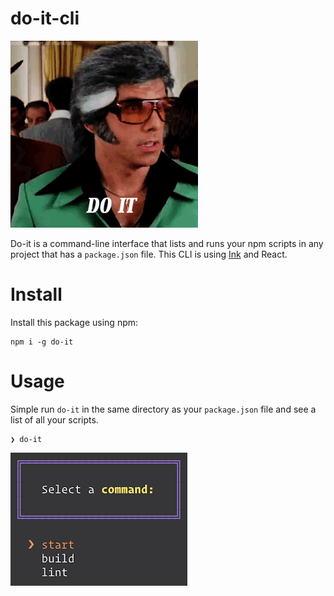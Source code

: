 # do-it-cli

![](/images/doit.gif)

Do-it is a command-line interface that lists and runs your npm scripts in any project that has a `package.json` file.
This CLI is using [Ink](https://github.com/vadimdemedes/ink) and React.

# Install

Install this package using npm:

```
npm i -g do-it
```

# Usage

Simple run `do-it` in the same directory as your `package.json` file and see a list of all your scripts.

```
❯ do-it
```

![](/images/sample.png)
